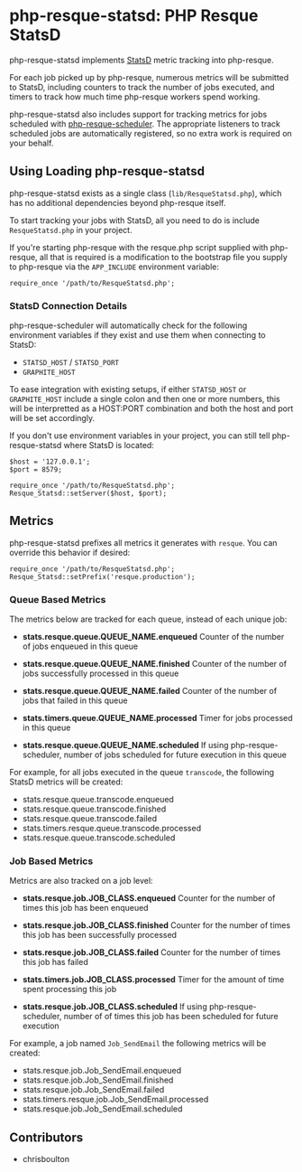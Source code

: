 php-resque-statsd: PHP Resque StatsD
==========================================

php-resque-statsd implements [StatsD](http://github.com/etsy/statsd) metric
tracking into php-resque.

For each job picked up by php-resque, numerous metrics will be submitted to
StatsD, including counters to track the number of jobs executed, and timers to
track how much time php-resque workers spend working.

php-resque-statsd also includes support for tracking metrics for jobs scheduled
with [php-resque-scheduler](http://github.com/chrisboulton/php-resque-scheduler).
The appropriate listeners to track scheduled jobs are automatically registered,
so no extra work is required on your behalf.

## Using Loading php-resque-statsd

php-resque-statsd exists as a single class (`lib/ResqueStatsd.php`), which has
no additional dependencies beyond php-resque itself.

To start tracking your jobs with StatsD, all you need to do is include
`ResqueStatsd.php` in your project.

If you're starting php-resque with the resque.php script supplied with
php-resque, all that is
required is a modification to the bootstrap file you supply to php-resque via
the `APP_INCLUDE` environment variable:

	require_once '/path/to/ResqueStatsd.php';

### StatsD Connection Details

php-resque-scheduler will automatically check for the following environment
variables if they exist and use them when connecting to StatsD:

 * `STATSD_HOST` / `STATSD_PORT`
 * `GRAPHITE_HOST`

To ease integration with existing setups, if either `STATSD_HOST` or
`GRAPHITE_HOST` include a single colon and then one or more numbers, this will
be interpretted as a HOST:PORT combination and both the host and port will be
set accordingly.

If you don't use environment variables in your project, you can still tell
php-resque-statsd where StatsD is located:

	$host = '127.0.0.1';
	$port = 8579;

	require_once '/path/to/ResqueStatsd.php';
	Resque_Statsd::setServer($host, $port);


## Metrics

php-resque-statsd prefixes all metrics it generates with `resque`. You can
override this behavior if desired:

	require_once '/path/to/ResqueStatsd.php';
	Resque_Statsd::setPrefix('resque.production');

### Queue Based Metrics

The metrics below are tracked for each queue, instead of each unique job:

*   **stats.resque.queue.QUEUE_NAME.enqueued**
    Counter of the number of jobs enqueued in this queue

*   **stats.resque.queue.QUEUE_NAME.finished**
	 Counter of the number of jobs successfully processed in this queue
	
*   **stats.resque.queue.QUEUE_NAME.failed**
	 Counter of the number of jobs that failed in this queue

*   **stats.timers.queue.QUEUE_NAME.processed**
	 Timer for jobs processed in this queue

*   **stats.resque.queue.QUEUE_NAME.scheduled**
	 If using php-resque-scheduler, number of jobs scheduled for future execution
	 in this queue

For example, for all jobs executed in the queue `transcode`, the following StatsD
metrics will be created:

* stats.resque.queue.transcode.enqueued
* stats.resque.queue.transcode.finished
* stats.resque.queue.transcode.failed
* stats.timers.resque.queue.transcode.processed
* stats.resque.queue.transcode.scheduled

### Job Based Metrics

Metrics are also tracked on a job level:

*   **stats.resque.job.JOB_CLASS.enqueued**
    Counter for the number of times this job has been enqueued

*   **stats.resque.job.JOB_CLASS.finished**
    Counter for the number of times this job has been successfully processed

*   **stats.resque.job.JOB_CLASS.failed**
    Counter for the number of times this job has failed

*   **stats.timers.job.JOB_CLASS.processed**
    Timer for the amount of time spent processing this job

*   **stats.resque.job.JOB_CLASS.scheduled**
    If using php-resque-scheduler, number of of times this job has been scheduled
    for future execution

For example, a job named `Job_SendEmail` the following metrics will be created:

* stats.resque.job.Job_SendEmail.enqueued
* stats.resque.job.Job_SendEmail.finished
* stats.resque.job.Job_SendEmail.failed
* stats.timers.resque.job.Job_SendEmail.processed
* stats.resque.job.Job_SendEmail.scheduled

## Contributors ##

* chrisboulton
